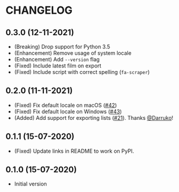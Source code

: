 # CHANGELOG

## 0.3.0 (12-11-2021)

- (Breaking) Drop support for Python 3.5
- (Enhancement) Remove usage of system locale
- (Enhancement) Add `--version` flag
- (Fixed) Include latest film on export
- (Fixed) Include script with correct spelling (`fa-scraper`)

## 0.2.0 (11-11-2021)

- (Fixed) Fix default locale on macOS ([#42][])
- (Fixed) Fix default locale on Windows ([#43][])
- (Added) Add support for exporting lists ([#21][]). Thanks [@Darruko][]!

## 0.1.1 (15-07-2020)

- (Fixed) Update links in README to work on PyPI.

## 0.1.0 (15-07-2020)

- Initial version

<!--- The following link definition list is generated by PimpMyChangelog --->

[#21]: https://github.com/mx-psi/fa-scrapper/issues/21
[#42]: https://github.com/mx-psi/fa-scrapper/issues/42
[#43]: https://github.com/mx-psi/fa-scrapper/issues/43
[@darruko]: https://github.com/Darruko
